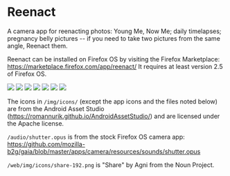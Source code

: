 Reenact
=======

A camera app for reenacting photos: Young Me, Now Me; daily timelapses; pregnancy belly pictures -- if you need to take two pictures from the same angle, Reenact them.

Reenact can be installed on Firefox OS by visiting the Firefox Marketplace: https://marketplace.firefox.com/app/reenact/  It requires at least version 2.5 of Firefox OS.

![](screenshots/firefox-os/intro.png)
![](screenshots/firefox-os/pick.png)
![](screenshots/firefox-os/gallery.png)
![](screenshots/firefox-os/capture-init.png)
![](screenshots/firefox-os/capture.png)
![](screenshots/firefox-os/confirm.png)
![](screenshots/firefox-os/share.png)

The icons in `/img/icons/` (except the app icons and the files noted below) are from the Android Asset Studio (https://romannurik.github.io/AndroidAssetStudio/) and are licensed under the Apache license.

`/audio/shutter.opus` is from the stock Firefox OS camera app: https://github.com/mozilla-b2g/gaia/blob/master/apps/camera/resources/sounds/shutter.opus

`/web/img/icons/share-192.png` is "Share" by Agni from the Noun Project.